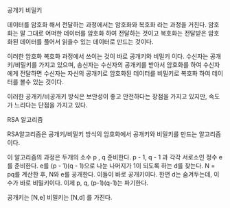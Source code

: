 공개키 비밀키

데이터를 암호화 해서 전달하는 과정에서는 암호화와 복호화 라는 과정을 거친다.
암호화는 말 그대로 어떠한 데이터를 암호화 하여 전달하는 것이고
복호화는 전달받은 암호화된 데이터를 풀어서 읽을수 있는 데이터로 만드는 것이다.

이러한 암호화 복호화 과정에서 쓰이는 것이 바로 공개키와 비밀키 이다.
수신자는 공개키/비밀키를 가지고 있으며,
송신자는 수신자의 공개키를 받아서 암호화를 하여 수신자에게 전달하면
수신자는 자신의 공개키로 암호화된 데이터를 비밀키로 복호화 하여 데이터를 볼수 있는 것이다.

이러한 공개키/비공개키 방식은 보안성이 좋고 안전하다는 장점을 가지고 있지만, 속도가 느리다는 단점을 가지고 있다.



RSA 알고리즘

RSA알고리즘은 공개키/비밀키 방식의 암호화에서 공개키와 비밀키를 만드는 알고리즘이다.

이 알고리즘의 과정은
두개의 소수 p , q 준비한다.
p - 1, q - 1 과 각각 서로소인 정수 e를 준비한다.
e를 (p - 1)(q - 1)으로 나눈 나머지가 1이 되도록 하는 d를 찾는다.
N = pq를 계산한 후, N와 e를 공개한다. 이들이 바로 공개키이다. 
한편 d는 숨겨두는데, 이 수가 바로 비밀키이다.
이제 p, q, (p-1)(q-1)는 파기한다.

공개키는 [N,e]  비밀키는 [N,d] 를 가진다.
